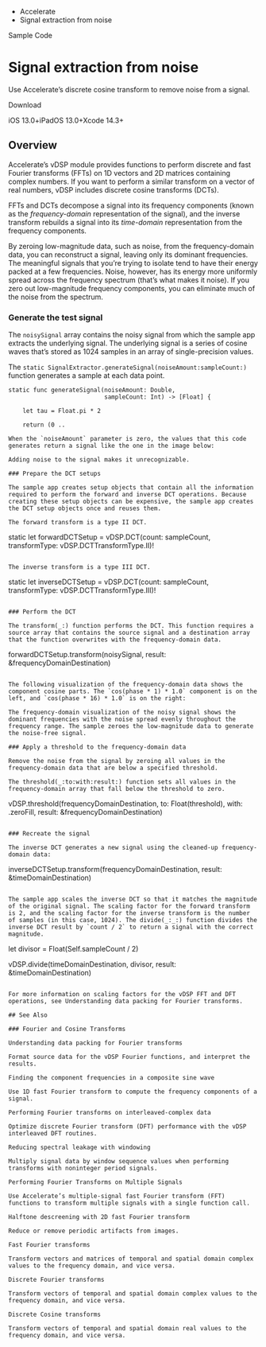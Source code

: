 

- Accelerate
-  Signal extraction from noise 

Sample Code

# Signal extraction from noise

Use Accelerate’s discrete cosine transform to remove noise from a signal.

Download

iOS 13.0+iPadOS 13.0+Xcode 14.3+

## Overview

Accelerate’s vDSP module provides functions to perform discrete and fast Fourier transforms (FFTs) on 1D vectors and 2D matrices containing complex numbers. If you want to perform a similar transform on a vector of real numbers, vDSP includes discrete cosine transforms (DCTs).

FFTs and DCTs decompose a signal into its frequency components (known as the *frequency-domain* representation of the signal), and the inverse transform rebuilds a signal into its *time-domain* representation from the frequency components.

By zeroing low-magnitude data, such as noise, from the frequency-domain data, you can reconstruct a signal, leaving only its dominant frequencies. The meaningful signals that you’re trying to isolate tend to have their energy packed at a few frequencies. Noise, however, has its energy more uniformly spread across the frequency spectrum (that’s what makes it noise). If you zero out low-magnitude frequency components, you can eliminate much of the noise from the spectrum.

### Generate the test signal

The `noisySignal` array contains the noisy signal from which the sample app extracts the underlying signal. The underlying signal is a series of cosine waves that’s stored as 1024 samples in an array of single-precision values.

The `static SignalExtractor.generateSignal(noiseAmount:sampleCount:)` function generates a sample at each data point.

```
static func generateSignal(noiseAmount: Double,
                           sampleCount: Int) -> [Float] {

    let tau = Float.pi * 2

    return (0 ..

When the `noiseAmount` parameter is zero, the values that this code generates return a signal like the one in the image below:

Adding noise to the signal makes it unrecognizable.

### Prepare the DCT setups

The sample app creates setup objects that contain all the information required to perform the forward and inverse DCT operations. Because creating these setup objects can be expensive, the sample app creates the DCT setup objects once and reuses them.

The forward transform is a type II DCT.

```
static let forwardDCTSetup = vDSP.DCT(count: sampleCount,
                               transformType: vDSP.DCTTransformType.II)!
```

The inverse transform is a type III DCT.

```
static let inverseDCTSetup = vDSP.DCT(count: sampleCount,
                               transformType: vDSP.DCTTransformType.III)!
```

### Perform the DCT

The transform(_:) function performs the DCT. This function requires a source array that contains the source signal and a destination array that the function overwrites with the frequency-domain data.

```
forwardDCTSetup.transform(noisySignal,
                          result: &frequencyDomainDestination)
```

The following visualization of the frequency-domain data shows the component cosine parts. The `cos(phase * 1) * 1.0` component is on the left, and `cos(phase * 16) * 1.0` is on the right:

The frequency-domain visualization of the noisy signal shows the dominant frequencies with the noise spread evenly throughout the frequency range. The sample zeroes the low-magnitude data to generate the noise-free signal.

### Apply a threshold to the frequency-domain data

Remove the noise from the signal by zeroing all values in the frequency-domain data that are below a specified threshold.

The threshold(_:to:with:result:) function sets all values in the frequency-domain array that fall below the threshold to zero.

```
vDSP.threshold(frequencyDomainDestination,
               to: Float(threshold),
               with: .zeroFill,
               result: &frequencyDomainDestination)

```

### Recreate the signal

The inverse DCT generates a new signal using the cleaned-up frequency-domain data:

```
inverseDCTSetup.transform(frequencyDomainDestination,
                          result: &timeDomainDestination)

```

The sample app scales the inverse DCT so that it matches the magnitude of the original signal. The scaling factor for the forward transform is 2, and the scaling factor for the inverse transform is the number of samples (in this case, 1024). The divide(_:_:) function divides the inverse DCT result by `count / 2` to return a signal with the correct magnitude.

```
let divisor = Float(Self.sampleCount / 2)

vDSP.divide(timeDomainDestination,
            divisor,
            result: &timeDomainDestination)

```

For more information on scaling factors for the vDSP FFT and DFT operations, see Understanding data packing for Fourier transforms.

## See Also

### Fourier and Cosine Transforms

Understanding data packing for Fourier transforms

Format source data for the vDSP Fourier functions, and interpret the results.

Finding the component frequencies in a composite sine wave

Use 1D fast Fourier transform to compute the frequency components of a signal.

Performing Fourier transforms on interleaved-complex data

Optimize discrete Fourier transform (DFT) performance with the vDSP interleaved DFT routines.

Reducing spectral leakage with windowing

Multiply signal data by window sequence values when performing transforms with noninteger period signals.

Performing Fourier Transforms on Multiple Signals

Use Accelerate’s multiple-signal fast Fourier transform (FFT) functions to transform multiple signals with a single function call.

Halftone descreening with 2D fast Fourier transform

Reduce or remove periodic artifacts from images.

Fast Fourier transforms

Transform vectors and matrices of temporal and spatial domain complex values to the frequency domain, and vice versa.

Discrete Fourier transforms

Transform vectors of temporal and spatial domain complex values to the frequency domain, and vice versa.

Discrete Cosine transforms

Transform vectors of temporal and spatial domain real values to the frequency domain, and vice versa.

